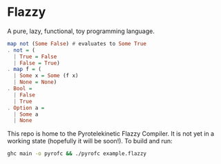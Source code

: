 # Flazzy

A pure, lazy, functional, toy programming language.

```hs
map not (Some False) # evaluates to Some True
. not = (
  | True = False
  | False = True)
. map f = (
  | Some x = Some (f x)
  | None = None)
. Bool =
  | False
  | True
. Option a =
  | Some a
  | None
```

This repo is home to the Pyrotelekinetic Flazzy Compiler. It is not yet in a working state (hopefully it will be soon!). To build and run:

```sh
ghc main -o pyrofc && ./pyrofc example.flazzy
```